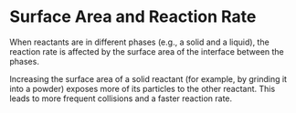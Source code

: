 
# Surface Area and Reaction Rate

When reactants are in different phases (e.g., a solid and a liquid), the reaction rate is affected by the surface area of the interface between the phases.

Increasing the surface area of a solid reactant (for example, by grinding it into a powder) exposes more of its particles to the other reactant. This leads to more frequent collisions and a faster reaction rate.
